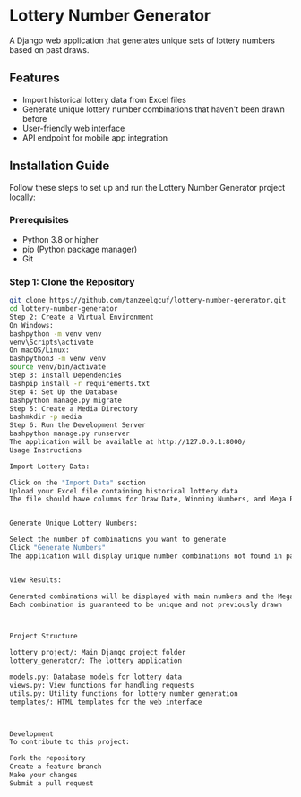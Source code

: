# Lottery Number Generator

A Django web application that generates unique sets of lottery numbers based on past draws.

## Features

- Import historical lottery data from Excel files
- Generate unique lottery number combinations that haven't been drawn before
- User-friendly web interface
- API endpoint for mobile app integration

## Installation Guide

Follow these steps to set up and run the Lottery Number Generator project locally:

### Prerequisites

- Python 3.8 or higher
- pip (Python package manager)
- Git

### Step 1: Clone the Repository

```bash
git clone https://github.com/tanzeelgcuf/lottery-number-generator.git
cd lottery-number-generator
Step 2: Create a Virtual Environment
On Windows:
bashpython -m venv venv
venv\Scripts\activate
On macOS/Linux:
bashpython3 -m venv venv
source venv/bin/activate
Step 3: Install Dependencies
bashpip install -r requirements.txt
Step 4: Set Up the Database
bashpython manage.py migrate
Step 5: Create a Media Directory
bashmkdir -p media
Step 6: Run the Development Server
bashpython manage.py runserver
The application will be available at http://127.0.0.1:8000/
Usage Instructions

Import Lottery Data:

Click on the "Import Data" section
Upload your Excel file containing historical lottery data
The file should have columns for Draw Date, Winning Numbers, and Mega Ball


Generate Unique Lottery Numbers:

Select the number of combinations you want to generate
Click "Generate Numbers"
The application will display unique number combinations not found in past draws


View Results:

Generated combinations will be displayed with main numbers and the Mega Ball
Each combination is guaranteed to be unique and not previously drawn



Project Structure

lottery_project/: Main Django project folder
lottery_generator/: The lottery application

models.py: Database models for lottery data
views.py: View functions for handling requests
utils.py: Utility functions for lottery number generation
templates/: HTML templates for the web interface



Development
To contribute to this project:

Fork the repository
Create a feature branch
Make your changes
Submit a pull request
